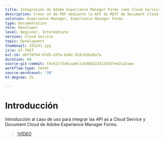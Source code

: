 ```yaml
---
title: Integración de Adobe Experience Manager Forms como Cloud Service con Document Cloud
description: Crear un de PDF mediante la API de REST de Document Cloud
solution: Experience Manager, Experience Manager Forms
type: Documentation
role: Developer
level: Beginner, Intermediate
version: Cloud Service
topic: Development
thumbnail: 333241.jpg
jira: KT-7857
exl-id: dbff8764-67d5-43fa-bd41-918c638a9afa
duration: 89
source-git-commit: f4c621f3a9caa8c2c64b8323312343fe421a5aee
workflow-type: tm+mt
source-wordcount: '39'
ht-degree: 2%

---
```


# Introducción

Introducción al caso de uso para integrar las API as a Cloud Service y Document Cloud de Adobe Experience Manager Forms.

>[!VIDEO](https://video.tv.adobe.com/v/333241?quality=12&learn=on)
